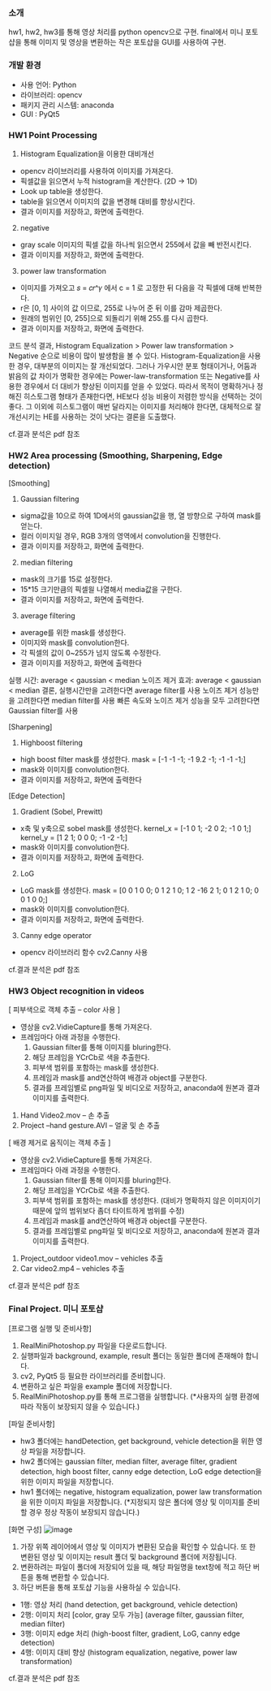 ### **소개**
hw1, hw2, hw3를 통해 영상 처리를 python opencv으로 구현.
final에서 미니 포토샵을 통해 이미지 및 영상을 변환하는 작은 포토샵을 GUI를 사용하여 구현.

### 개발 환경

- 사용 언어: Python
- 라이브러리: opencv
- 패키지 관리 시스템: anaconda
- GUI : PyQt5

### HW1 Point Processing
1. Histogram Equalization을 이용한 대비개선
 - opencv 라이브러리를 사용하여 이미지를 가져온다.
 - 픽셀값을 읽으면서 누적 histogram을 계산한다. (2D -> 1D)
 - Look up table을 생성한다.
 - table을 읽으면서 이미지의 값을 변경해 대비를 향상시킨다.
 - 결과 이미지를 저장하고, 화면에 출력한다.

2. negative
 - gray scale 이미지의 픽셀 값을 하나씩 읽으면서 255에서 값을 빼 반전시킨다.
 - 결과 이미지를 저장하고, 화면에 출력한다.
 
3. power law transformation
 - 이미지를 가져오고 𝑠 = 𝑐𝑟^𝛾 에서 c = 1 로 고정한 뒤 다음을 각 픽셀에 대해 반복한다.
 - r은 [0, 1] 사이의 값 이므로, 255로 나누어 준 뒤 이를 감마 제곱한다. 
 - 원래의 범위인 [0, 255]으로 되돌리기 위해 255.를 다시 곱한다.
 - 결과 이미지를 저장하고, 화면에 출력한다.
 
 코드 분석 결과, Histogram Equalization > Power law transformation > Negative 순으로 비용이
많이 발생함을 볼 수 있다. 
 Histogram-Equalization을 사용한 경우, 대부분의 이미지는 잘 개선되었다. 그러나 가우시안 분포 형태이거나, 어둠과 밝음의 값 차이가 명확한 경우에는 Power-law-transformation 또는 Negative를 사용한 경우에서 더 대비가 향상된 이미지를 얻을 수 있었다. 따라서 목적이 명확하거나 정해진 히스토그램 형태가 존재한다면, HE보다 성능 비용이 저렴한 방식을 선택하는 것이 좋다. 그 이외에 히스토그램이 매번 달라지는 이미지를 처리해야 한다면, 대체적으로 잘 개선시키는 HE를 사용하는 것이 낫다는 결론을 도출했다.

cf.결과 분석은 pdf 참조

### HW2 Area processing (Smoothing, Sharpening, Edge detection)
[Smoothing]
1. Gaussian filtering
  - sigma값을 10으로 하여 1D에서의 gaussian값을 행, 열 방향으로 구하여 mask를 얻는다.
  - 컬러 이미지일 경우, RGB 3개의 영역에서 convolution을 진행한다.
  - 결과 이미지를 저장하고, 화면에 출력한다.
  
2. median filtering
  - mask의 크기를 15로 설정한다.
  - 15*15 크기만큼의 픽셀읠 나열해서 media값을 구한다.
  - 결과 이미지를 저장하고, 화면에 출력한다.

3. average filtering
  - average를 위한 mask를 생성한다.
  - 이미지와 mask를 convolution한다.
  - 각 픽셀의 값이 0~255가 넘지 않도록 수정한다.
  - 결과 이미지를 저장하고, 화면에 출력한다

실행 시간: average < gaussian < median
노이즈 제거 효과: average < gaussian < median
결론, 실행시간만을 고려한다면 average filter를 사용
노이즈 제거 성능만을 고려한다면 median filter를 사용
빠른 속도와 노이즈 제거 성능을 모두 고려한다면 Gaussian filter를 사용

[Sharpening]
1. Highboost filtering
  - high boost filter mask를 생성한다. 
      mask = [-1 -1 -1; -1 9.2 -1; -1 -1 -1;]
  - mask와 이미지를 convolution한다.
  - 결과 이미지를 저장하고, 화면에 출력한다

[Edge Detection]
1. Gradient (Sobel, Prewitt)
  - x축 및 y축으로 sobel mask를 생성한다.
     kernel_x = [-1 0 1; -2 0 2; -1 0 1;]
     kernel_y = [1 2 1; 0 0 0; -1 -2 -1;]
  - mask와 이미지를 convolution한다.
  - 결과 이미지를 저장하고, 화면에 출력한다.
  
2. LoG
  - LoG mask를 생성한다.
      mask = [0 0 1 0 0; 0 1 2 1 0; 1 2 -16 2 1; 0 1 2 1 0; 0 0 1 0 0;]
  - mask와 이미지를 convolution한다.
  - 결과 이미지를 저장하고, 화면에 출력한다.
  
3. Canny edge operator
  - opencv 라이브러리 함수 cv2.Canny 사용

cf.결과 분석은 pdf 참조

### HW3 Object recognition in videos
[ 피부색으로 객체 추출 – color 사용 ]
- 영상을 cv2.VidieCapture를 통해 가져온다.
- 프레임마다 아래 과정을 수행한다.
    1) Gaussian filter를 통해 이미지를 bluring한다.
    2) 해당 프레임을 YCrCb로 색을 추출한다.
    3) 피부색 범위를 포함하는 mask를 생성한다.
    4) 프레임과 mask를 and연산하여 배경과 object를 구분한다.
    5) 결과를 프레임별로 png파일 및 비디오로 저장하고, anaconda에 원본과 결과 이미지를 출력한다.

1. Hand Video2.mov – 손 추출
2. Project –hand gesture.AVI – 얼굴 및 손 추출

[ 배경 제거로 움직이는 객체 추출 ]
- 영상을 cv2.VidieCapture를 통해 가져온다.
- 프레임마다 아래 과정을 수행한다.
    1) Gaussian filter를 통해 이미지를 bluring한다.
    2) 해당 프레임을 YCrCb로 색을 추출한다.
    3) 피부색 범위를 포함하는 mask를 생성한다. 
        (대비가 명확하지 않은 이미지이기 때문에 앞의 범위보다 좀더 타이트하게 범위를 수정)
    4) 프레임과 mask를 and연산하여 배경과 object를 구분한다.
    5) 결과를 프레임별로 png파일 및 비디오로 저장하고, anaconda에 원본과 결과 이미지를 출력한다.
1. Project_outdoor video1.mov – vehicles 추출
2. Car video2.mp4 – vehicles 추출

cf.결과 분석은 pdf 참조

### Final Project. 미니 포토샵
[프로그램 실행 및 준비사항]
1. RealMiniPhotoshop.py 파일을 다운로드합니다.
2. 실행파일과 background, example, result 폴더는 동일한 폴더에 존재해야 합니다.
3. cv2, PyQt5 등 필요한 라이브러리를 준비합니다.
4. 변환하고 싶은 파일을 example 폴더에 저장합니다.
5. RealMiniPhotoshop.py를 통해 프로그램을 실행합니다.
(*사용자의 실행 환경에 따라 작동이 보장되지 않을 수 있습니다.)

[파일 준비사항]
- hw3 폴더에는 handDetection, get background, vehicle detection을 위한 영상 파일을 저장합니다.
- hw2 폴더에는 gaussian filter, median filter, average filter, gradient detection, high boost filter, canny edge 
detection, LoG edge detection을 위한 이미지 파일을 저장합니다.
- hw1 폴더에는 negative, histogram equalization, power law transformation을 위한 이미지 파일을 저장합니다.
(*지정되지 않은 폴더에 영상 및 이미지를 준비할 경우 정상 작동이 보장되지 않습니다.)

[화면 구성]
![image](https://user-images.githubusercontent.com/63103070/124430052-a4430800-dda9-11eb-9ef1-2e5c85a67ac2.png)
1. 가장 위쪽 레이어에서 영상 및 이미지가 변환된 모습을 확인할 수 있습니다. 또
한 변환된 영상 및 이미지는 result 폴더 및 background 폴더에 저장됩니다.
2. 변환하려는 파일이 폴더에 저장되어 있을 때, 해당 파일명을 text창에 적고 하단
버튼을 통해 변환할 수 있습니다.
3. 하단 버튼을 통해 포토샵 기능을 사용하실 수 있습니다.
- 1행: 영상 처리
(hand detection, get background, vehicle detection)
- 2행: 이미지 처리 [color, gray 모두 가능]
(average filter, gaussian filter, median filter)
- 3행: 이미지 edge 처리
(high-boost filter, gradient, LoG, canny edge detection)
- 4행: 이미지 대비 향상
(histogram equalization, negative, power law transformation)

cf.결과 분석은 pdf 참조
